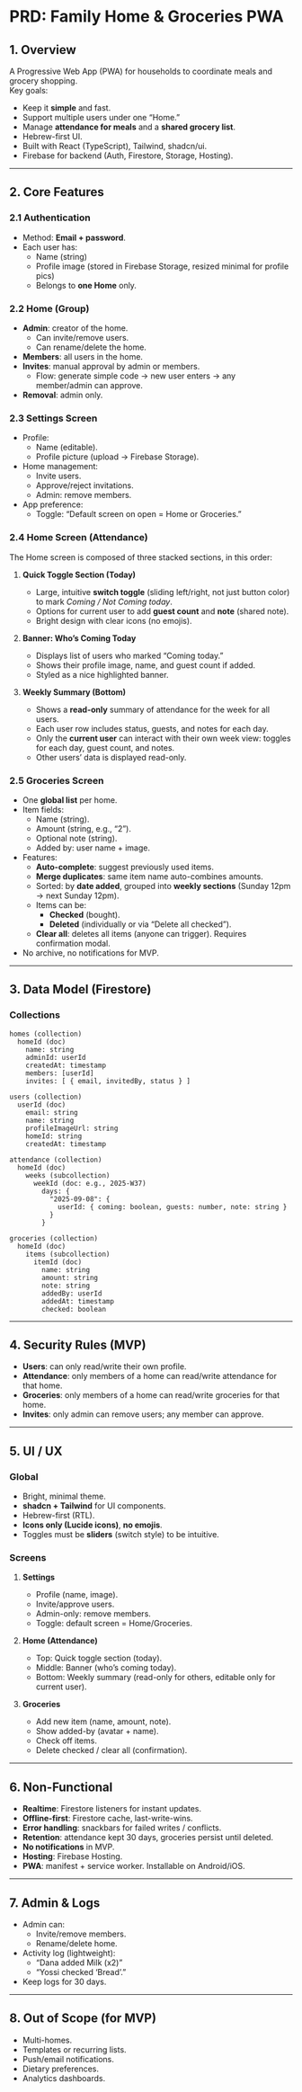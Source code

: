 # PRD: Family Home & Groceries PWA

## 1. Overview
A Progressive Web App (PWA) for households to coordinate meals and grocery shopping.  
Key goals:
- Keep it **simple** and fast.  
- Support multiple users under one “Home.”  
- Manage **attendance for meals** and a **shared grocery list**.  
- Hebrew-first UI.  
- Built with React (TypeScript), Tailwind, shadcn/ui.  
- Firebase for backend (Auth, Firestore, Storage, Hosting).

---

## 2. Core Features

### 2.1 Authentication
- Method: **Email + password**.  
- Each user has:
  - Name (string)  
  - Profile image (stored in Firebase Storage, resized minimal for profile pics)  
  - Belongs to **one Home** only.  

### 2.2 Home (Group)
- **Admin**: creator of the home.  
  - Can invite/remove users.  
  - Can rename/delete the home.  
- **Members**: all users in the home.  
- **Invites**: manual approval by admin or members.  
  - Flow: generate simple code → new user enters → any member/admin can approve.  
- **Removal**: admin only.  

### 2.3 Settings Screen
- Profile:
  - Name (editable).  
  - Profile picture (upload → Firebase Storage).  
- Home management:
  - Invite users.  
  - Approve/reject invitations.  
  - Admin: remove members.  
- App preference:
  - Toggle: “Default screen on open = Home or Groceries.”  

### 2.4 Home Screen (Attendance)
The Home screen is composed of three stacked sections, in this order:

1. **Quick Toggle Section (Today)**  
   - Large, intuitive **switch toggle** (sliding left/right, not just button color) to mark *Coming / Not Coming today*.  
   - Options for current user to add **guest count** and **note** (shared note).  
   - Bright design with clear icons (no emojis).  

2. **Banner: Who’s Coming Today**  
   - Displays list of users who marked “Coming today.”  
   - Shows their profile image, name, and guest count if added.  
   - Styled as a nice highlighted banner.

3. **Weekly Summary (Bottom)**  
   - Shows a **read-only** summary of attendance for the week for all users.  
   - Each user row includes status, guests, and notes for each day.  
   - Only the **current user** can interact with their own week view: toggles for each day, guest count, and notes.  
   - Other users’ data is displayed read-only.  

### 2.5 Groceries Screen
- One **global list** per home.  
- Item fields:
  - Name (string).  
  - Amount (string, e.g., “2”).  
  - Optional note (string).  
  - Added by: user name + image.  
- Features:
  - **Auto-complete**: suggest previously used items.  
  - **Merge duplicates**: same item name auto-combines amounts.  
  - Sorted: by **date added**, grouped into **weekly sections** (Sunday 12pm → next Sunday 12pm).  
  - Items can be:
    - **Checked** (bought).  
    - **Deleted** (individually or via “Delete all checked”).  
  - **Clear all**: deletes all items (anyone can trigger). Requires confirmation modal.  
- No archive, no notifications for MVP.  

---

## 3. Data Model (Firestore)

### Collections
```
homes (collection)
  homeId (doc)
    name: string
    adminId: userId
    createdAt: timestamp
    members: [userId]
    invites: [ { email, invitedBy, status } ]
    
users (collection)
  userId (doc)
    email: string
    name: string
    profileImageUrl: string
    homeId: string
    createdAt: timestamp

attendance (collection)
  homeId (doc)
    weeks (subcollection)
      weekId (doc: e.g., 2025-W37)
        days: {
          "2025-09-08": {
            userId: { coming: boolean, guests: number, note: string }
          }
        }

groceries (collection)
  homeId (doc)
    items (subcollection)
      itemId (doc)
        name: string
        amount: string
        note: string
        addedBy: userId
        addedAt: timestamp
        checked: boolean
```

---

## 4. Security Rules (MVP)
- **Users**: can only read/write their own profile.  
- **Attendance**: only members of a home can read/write attendance for that home.  
- **Groceries**: only members of a home can read/write groceries for that home.  
- **Invites**: only admin can remove users; any member can approve.  

---

## 5. UI / UX

### Global
- Bright, minimal theme.  
- **shadcn + Tailwind** for UI components.  
- Hebrew-first (RTL).  
- **Icons only (Lucide icons)**, **no emojis**.  
- Toggles must be **sliders** (switch style) to be intuitive.  

### Screens
1. **Settings**  
   - Profile (name, image).  
   - Invite/approve users.  
   - Admin-only: remove members.  
   - Toggle: default screen = Home/Groceries.  

2. **Home (Attendance)**  
   - Top: Quick toggle section (today).  
   - Middle: Banner (who’s coming today).  
   - Bottom: Weekly summary (read-only for others, editable only for current user).  

3. **Groceries**  
   - Add new item (name, amount, note).  
   - Show added-by (avatar + name).  
   - Check off items.  
   - Delete checked / clear all (confirmation).  

---

## 6. Non-Functional
- **Realtime**: Firestore listeners for instant updates.  
- **Offline-first**: Firestore cache, last-write-wins.  
- **Error handling**: snackbars for failed writes / conflicts.  
- **Retention**: attendance kept 30 days, groceries persist until deleted.  
- **No notifications** in MVP.  
- **Hosting**: Firebase Hosting.  
- **PWA**: manifest + service worker. Installable on Android/iOS.  

---

## 7. Admin & Logs
- Admin can:
  - Invite/remove members.  
  - Rename/delete home.  
- Activity log (lightweight):
  - “Dana added Milk (x2)”  
  - “Yossi checked ‘Bread’.”  
- Keep logs for 30 days.  

---

## 8. Out of Scope (for MVP)
- Multi-homes.  
- Templates or recurring lists.  
- Push/email notifications.  
- Dietary preferences.  
- Analytics dashboards.  
